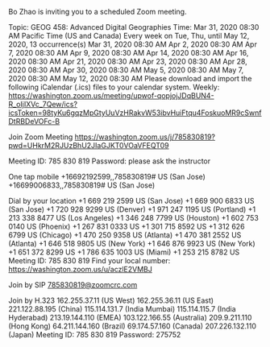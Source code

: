 Bo Zhao is inviting you to a scheduled Zoom meeting.

Topic: GEOG 458: Advanced Digital Geographies
Time: Mar 31, 2020 08:30 AM Pacific Time (US and Canada)
        Every week on Tue, Thu, until May 12, 2020, 13 occurrence(s)
        Mar 31, 2020 08:30 AM
        Apr 2, 2020 08:30 AM
        Apr 7, 2020 08:30 AM
        Apr 9, 2020 08:30 AM
        Apr 14, 2020 08:30 AM
        Apr 16, 2020 08:30 AM
        Apr 21, 2020 08:30 AM
        Apr 23, 2020 08:30 AM
        Apr 28, 2020 08:30 AM
        Apr 30, 2020 08:30 AM
        May 5, 2020 08:30 AM
        May 7, 2020 08:30 AM
        May 12, 2020 08:30 AM
Please download and import the following iCalendar (.ics) files to your calendar system.
Weekly: https://washington.zoom.us/meeting/upwof-qopjojJDqBUN4-R_oIjIXVc_7Qew/ics?icsToken=98tyKu6gqzMpGtyUuVzHRakvW53ibvHuiFtqu4FoskuoMR9cSwnfDtRBDeVOFc-B

Join Zoom Meeting
https://washington.zoom.us/j/785830819?pwd=UHkrM2RJUzBhU2JIaGJKT0VOaVFEQT09

Meeting ID: 785 830 819
Password: please ask the instructor

One tap mobile
+16692192599,,785830819# US (San Jose)
+16699006833,,785830819# US (San Jose)

Dial by your location
        +1 669 219 2599 US (San Jose)
        +1 669 900 6833 US (San Jose)
        +1 720 928 9299 US (Denver)
        +1 971 247 1195 US (Portland)
        +1 213 338 8477 US (Los Angeles)
        +1 346 248 7799 US (Houston)
        +1 602 753 0140 US (Phoenix)
        +1 267 831 0333 US
        +1 301 715 8592 US
        +1 312 626 6799 US (Chicago)
        +1 470 250 9358 US (Atlanta)
        +1 470 381 2552 US (Atlanta)
        +1 646 518 9805 US (New York)
        +1 646 876 9923 US (New York)
        +1 651 372 8299 US
        +1 786 635 1003 US (Miami)
        +1 253 215 8782 US
Meeting ID: 785 830 819
Find your local number: https://washington.zoom.us/u/aczlE2VMBJ

Join by SIP
785830819@zoomcrc.com

Join by H.323
162.255.37.11 (US West)
162.255.36.11 (US East)
221.122.88.195 (China)
115.114.131.7 (India Mumbai)
115.114.115.7 (India Hyderabad)
213.19.144.110 (EMEA)
103.122.166.55 (Australia)
209.9.211.110 (Hong Kong)
64.211.144.160 (Brazil)
69.174.57.160 (Canada)
207.226.132.110 (Japan)
Meeting ID: 785 830 819
Password: 275752
